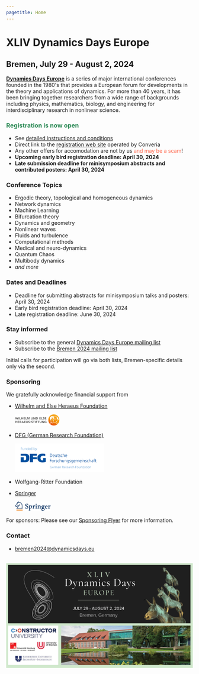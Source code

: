 ```yaml
---
pagetitle: Home
---
```


XLIV Dynamics Days Europe
=========================

Bremen, July 29 - August 2, 2024
--------------------------------


[**Dynamics Days Europe**](https://dynamicsdays.eu/) is a series of major international conferences founded in the 1980's that provides a European forum for developments in the theory and applications of dynamics. For more than 40 years, it has been bringing together researchers from a wide range of backgrounds including physics, mathematics, biology, and engineering for interdisciplinary research in nonlinear science.

### <span style="color:SeaGreen;"> Registration is now open</span>

* See [detailed instructions and conditions](Registration)
* Direct link to the [registration web site](https://express.converia.de/frontend/index.php?folder_id=8423) operated by Converia
* Any other offers for accomodation are not by us <span style="color:Tomato;">and may be a scam</span>!
* **Upcoming early bird registration deadline: April 30, 2024**
* **Late submission deadline for minisymposium abstracts and contributed posters: April 30, 2024**

### Conference Topics

*    Ergodic theory, topological and homogeneous dynamics
*    Network dynamics
*    Machine Learning
*    Bifurcation theory
*    Dynamics and geometry
*    Nonlinear waves
*    Fluids and turbulence
*    Computational methods
*    Medical and neuro-dynamics
*    Quantum Chaos
*    Multibody dynamics
*    _and more_

### Dates and Deadlines

* Deadline for submitting abstracts for minisymposium talks and
  posters: April 30, 2024
* Early bird registration deadline: April 30, 2024
* Late registration deadline: June 30, 2024

### Stay informed

*    Subscribe to the general [Dynamics Days Europe mailing list](https://onsager.ugr.es/mailman3/mailman3/lists/dynamics_days.onsager.ugr.es/)
*    Subscribe to the [Bremen 2024 mailing list](https://mailman.zfn.uni-bremen.de/cgi-bin/mailman/listinfo/ddays2024bremen)

Initial calls for participation will go via both lists, Bremen-specific details only via the second.

### Sponsoring

We gratefully acknowledge financial support from

* [Wilhelm and Else Heraeus Foundation](https://www.we-heraeus-stiftung.de/english/)
  
  <img style="width: 25%;float: center;" src="Heraeus.svg" alt="" title="Wilhelm and Else Heraeus Foundation" />

* [DFG (German Research Foundation)](https://www.dfg.de/en)
  
  <img style="width: 50%;float: center;" src="DFG.gif" alt="" title="DFG" />

* Wolfgang-Ritter Foundation

* [Springer](https://www.springer.com/de)
  
  <img style="width: 20%;float: center;" src="springer.svg" alt="" title="Springer" />

For sponsors: Please see our [Sponsoring Flyer](flyer_dynamics_days_2024_sponsoring.pdf) for more information.

### Contact

*    [bremen2024@dynamicsdays.eu](mailto:bremen2024@dynamicsdays.eu)

<br>

<img style="width: 100%;float: center;" src="Bremen2024_small.jpg" alt="" title="Dynamics Days Europe, Bremen 2024" />
